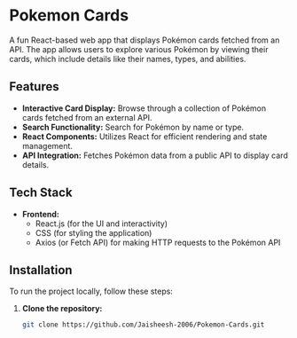 # Pokemon Cards

A fun React-based web app that displays Pokémon cards fetched from an API. The app allows users to explore various Pokémon by viewing their cards, which include details like their names, types, and abilities.

## Features

- **Interactive Card Display:** Browse through a collection of Pokémon cards fetched from an external API.
- **Search Functionality:** Search for Pokémon by name or type.
- **React Components:** Utilizes React for efficient rendering and state management.
- **API Integration:** Fetches Pokémon data from a public API to display card details.

## Tech Stack

- **Frontend:**
  - React.js (for the UI and interactivity)
  - CSS (for styling the application)
  - Axios (or Fetch API) for making HTTP requests to the Pokémon API

## Installation

To run the project locally, follow these steps:

1. **Clone the repository:**
   ```bash
   git clone https://github.com/Jaisheesh-2006/Pokemon-Cards.git
